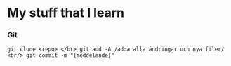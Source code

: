 # My stuff that I learn

### Git

``
git clone <repo> </br>
git add -A /adda alla ändringar och nya filer/ <br/>
git commit -m "{meddelande}"
``
